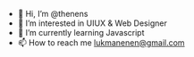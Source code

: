 - 👋 Hi, I’m @thenens
- 👀 I’m interested in UIUX & Web Designer
- 🌱 I’m currently learning Javascript
- 📫 How to reach me lukmanenen@gmail.com

<!---
thenens/thenens is a ✨ special ✨ repository because its `README.md` (this file) appears on your GitHub profile.
You can click the Preview link to take a look at your changes.
--->
